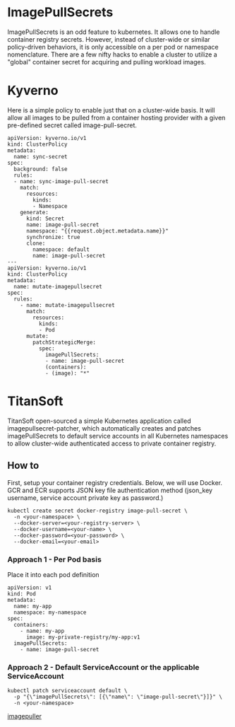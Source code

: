 # ImagePullSecrets
ImagePullSecrets is an odd feature to kubernetes.  It allows one to handle container registry secrets.  However, instead of cluster-wide or similar policy-driven behaviors, it is only accessible on a per pod or namespace nomenclature.   There are a few nifty hacks to enable a cluster to utilize a "global" container secret for acquiring and pulling workload images.

# Kyverno
Here is a simple policy to enable just that on a cluster-wide basis.  It will allow all images to be pulled from a container hosting provider with a given pre-defined secret called image-pull-secret.
```
apiVersion: kyverno.io/v1
kind: ClusterPolicy
metadata:
  name: sync-secret
spec:
  background: false
  rules:
  - name: sync-image-pull-secret
    match:
      resources:
        kinds:
        - Namespace
    generate:
      kind: Secret
      name: image-pull-secret
      namespace: "{{request.object.metadata.name}}"
      synchronize: true
      clone:
        namespace: default
        name: image-pull-secret
---
apiVersion: kyverno.io/v1
kind: ClusterPolicy
metadata:
  name: mutate-imagepullsecret
spec:
  rules:
    - name: mutate-imagepullsecret
      match:
        resources:
          kinds:
          - Pod
      mutate:
        patchStrategicMerge:
          spec:
            imagePullSecrets:
            - name: image-pull-secret  
            (containers):
            - (image): "*" 
```

# TitanSoft
TitanSoft open-sourced a simple Kubernetes application called imagepullsecret-patcher, which automatically creates and patches imagePullSecrets to default service accounts in all Kubernetes namespaces to allow cluster-wide authenticated access to private container registry.

## How to
First, setup your container registry credentials.  Below, we will use Docker.  GCR and ECR supports JSON key file authentication method (json_key username, service account private key as password.)
```
kubectl create secret docker-registry image-pull-secret \
  -n <your-namespace> \
  --docker-server=<your-registry-server> \
  --docker-username=<your-name> \
  --docker-password=<your-password> \
  --docker-email=<your-email>
```

### Approach 1 - Per Pod basis
Place it into each pod definition
```
apiVersion: v1
kind: Pod
metadata:
  name: my-app
  namespace: my-namespace
spec:
  containers:
    - name: my-app
      image: my-private-registry/my-app:v1
  imagePullSecrets:
    - name: image-pull-secret
```

### Approach 2 - Default ServiceAccount or the applicable ServiceAccount
```
kubectl patch serviceaccount default \
  -p "{\"imagePullSecrets\": [{\"name\": \"image-pull-secret\"}]}" \
  -n <your-namespace>
```

[imagepuller](ImagePuller.png)


